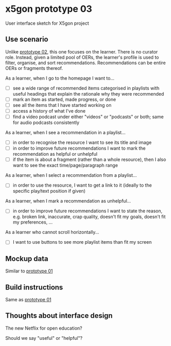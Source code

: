 # x5gon prototype 03

User interface sketch for X5gon project

## Use scenario

Unlike [prototype 02](https://github.com/stefankreitmayer/x5_02_trays), this one focuses on the learner. There is no curator role. Instead, given a limited pool of OERs, the learner's profile is used to filter, organise, and sort recommendations. Recommendations can be entire OERs or fragments thereof.

As a learner, when I go to the homepage I want to...
- [ ] see a wide range of recommended items categorised in playlists with useful headings that explain the rationale why they were recommended
- [ ] mark an item as started, made progress, or done
- [ ] see all the items that I have started working on
- [ ] access a history of what I've done
- [ ] find a video podcast under either "videos" or "podcasts" or both; same for audio podcasts consistently

As a learner, when I see a recommendation in a playlist...
- [ ] in order to recognise the resource I want to see its title and image
- [ ] in order to improve future recommendations I want to mark the recommendation as helpful or unhelpful
- [ ] if the item is about a fragment (rather than a whole resource), then I also want to see the exact time/page/paragraph range

As a learner, when I select a recommendation from a playlist...
- [ ] in order to use the resource, I want to get a link to it (ideally to the specific play/text position if given)

As a learner, when I mark a recommendation as unhelpful...
- [ ] in order to improve future recommendations I want to state the reason, e.g. broken link, inaccurate, crap quality, doesn't fit my goals, doesn't fit my preferences, ...

As a learner who cannot scroll horizontally...
- [ ] I want to use buttons to see more playlist items than fit my screen


## Mockup data

Similar to [prototype 01](https://github.com/stefankreitmayer/x5_01_metacourse)

## Build instructions

Same as [prototype 01](https://github.com/stefankreitmayer/x5_01_metacourse)

## Thoughts about interface design

The new Netflix for open education?

Should we say "useful" or "helpful"?

